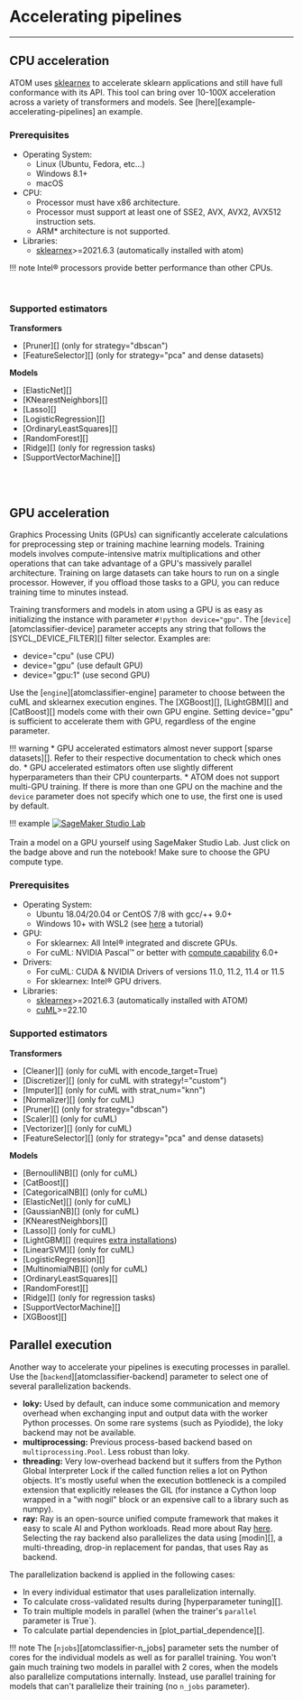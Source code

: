 # Accelerating pipelines
------------------------

## CPU acceleration

ATOM uses [sklearnex](https://intel.github.io/scikit-learn-intelex/index.html)
to accelerate sklearn applications and still have full conformance
with its API. This tool can bring over 10-100X acceleration across a
variety of transformers and models. See [here][example-accelerating-pipelines]
an example.

### Prerequisites

* Operating System:
    - Linux (Ubuntu, Fedora, etc...)
    - Windows 8.1+
    - macOS
* CPU:
    - Processor must have x86 architecture.
    - Processor must support at least one of SSE2, AVX, AVX2, AVX512 instruction sets.
    - ARM* architecture is not supported.
* Libraries:
    - [sklearnex](https://intel.github.io/scikit-learn-intelex/index.html)>=2021.6.3 (automatically installed with atom)

!!! note
    Intel® processors provide better performance than other CPUs.

<br>

### Supported estimators

**Transformers**

* [Pruner][] (only for strategy="dbscan")
* [FeatureSelector][] (only for strategy="pca" and dense datasets)

**Models**

* [ElasticNet][]
* [KNearestNeighbors][]
* [Lasso][]
* [LogisticRegression][]
* [OrdinaryLeastSquares][]
* [RandomForest][]
* [Ridge][] (only for regression tasks)
* [SupportVectorMachine][]


<br><br>

## GPU acceleration

Graphics Processing Units (GPUs) can significantly accelerate
calculations for preprocessing step or training machine learning
models. Training models involves compute-intensive matrix
multiplications and other operations that can take advantage of a
GPU's massively parallel architecture. Training on large datasets can
take hours to run on a single processor. However, if you offload those
tasks to a GPU, you can reduce training time to minutes instead.

Training transformers and models in atom using a GPU is as easy as
initializing the instance with parameter `#!python device="gpu"`. The
[`device`][atomclassifier-device] parameter accepts any string that
follows the [SYCL_DEVICE_FILTER][] filter selector. Examples are:

* device="cpu" (use CPU)
* device="gpu" (use default GPU)
* device="gpu:1" (use second GPU)

Use the [`engine`][atomclassifier-engine] parameter to choose between the
cuML and sklearnex execution engines. The [XGBoost][], [LightGBM][] and
[CatBoost][] models come with their own GPU engine. Setting device="gpu"
is sufficient to accelerate them with GPU, regardless of the engine parameter.

!!! warning
    * GPU accelerated estimators almost never support [sparse datasets][].
      Refer to their respective documentation to check which ones do.
    * GPU accelerated estimators often use slightly different hyperparameters
      than their CPU counterparts.
    * ATOM does not support multi-GPU training. If there is more than one
      GPU on the machine and the `device` parameter does not specify which
      one to use, the first one is used by default.

!!! example
    [![SageMaker Studio Lab](https://studiolab.sagemaker.aws/studiolab.svg)](https://studiolab.sagemaker.aws/import/github/tvdboom/ATOM/blob/master/examples/accelerating_cuml.ipynb)<br><br>
    Train a model on a GPU yourself using SageMaker Studio Lab. Just click on
    the badge above and run the notebook! Make sure to choose the GPU compute
    type.


### Prerequisites

* Operating System:
    - Ubuntu 18.04/20.04 or CentOS 7/8 with gcc/++ 9.0+
    - Windows 10+ with WSL2 (see [here](https://developer.nvidia.com/blog/run-rapids-on-microsoft-windows-10-using-wsl-2-the-windows-subsystem-for-linux/) a tutorial)
* GPU: 
    - For sklearnex: All Intel® integrated and discrete GPUs.
    - For cuML: NVIDIA Pascal™ or better with [compute capability](https://developer.nvidia.com/cuda-gpus) 6.0+
* Drivers:
    - For cuML: CUDA & NVIDIA Drivers of versions 11.0, 11.2, 11.4 or 11.5
    - For sklearnex: Intel® GPU drivers.
* Libraries:
    - [sklearnex](https://intel.github.io/scikit-learn-intelex/index.html)>=2021.6.3 (automatically installed with ATOM)
    - [cuML](https://docs.rapids.ai/api/cuml/stable/)>=22.10

### Supported estimators

**Transformers**

* [Cleaner][] (only for cuML with encode_target=True)
* [Discretizer][] (only for cuML with strategy!="custom")
* [Imputer][] (only for cuML with strat_num="knn")
* [Normalizer][] (only for cuML)
* [Pruner][] (only for strategy="dbscan")
* [Scaler][] (only for cuML)
* [Vectorizer][] (only for cuML)
* [FeatureSelector][] (only for strategy="pca" and dense datasets)


**Models**

* [BernoulliNB][] (only for cuML)
* [CatBoost][]
* [CategoricalNB][] (only for cuML)
* [ElasticNet][] (only for cuML)
* [GaussianNB][] (only for cuML)
* [KNearestNeighbors][]
* [Lasso][] (only for cuML)
* [LightGBM][] (requires [extra installations](https://lightgbm.readthedocs.io/en/latest/GPU-Tutorial.html))
* [LinearSVM][] (only for cuML)
* [LogisticRegression][]
* [MultinomialNB][] (only for cuML)
* [OrdinaryLeastSquares][]
* [RandomForest][]
* [Ridge][] (only for regression tasks)
* [SupportVectorMachine][]
* [XGBoost][]


## Parallel execution

Another way to accelerate your pipelines is executing processes in parallel.
Use the [`backend`][atomclassifier-backend] parameter to select one of several
parallelization backends.

* **loky:** Used by default, can induce some communication and memory overhead
  when exchanging input and output data with the worker Python processes. On
  some rare systems (such as Pyiodide), the loky backend may not be available.
* **multiprocessing:** Previous process-based backend based on `multiprocessing.Pool`.
  Less robust than loky.
* **threading:** Very low-overhead backend but it suffers from the Python Global
  Interpreter Lock if the called function relies a lot on Python objects. It's 
  mostly useful when the execution bottleneck is a compiled extension that
  explicitly releases the GIL (for instance a Cython loop wrapped in a "with nogil"
  block or an expensive call to a library such as numpy).
* **ray:** Ray is an open-source unified compute framework that makes it easy to
  scale AI and Python workloads. Read more about Ray [here](https://docs.ray.io/en/latest/ray-core/walkthrough.html).
  Selecting the ray backend also parallelizes the data using [modin][], a
  multi-threading, drop-in replacement for pandas, that uses Ray as backend.

The parallelization backend is applied in the following cases:

* In every individual estimator that uses parallelization internally.
* To calculate cross-validated results during [hyperparameter tuning][].
* To train multiple models in parallel (when the trainer's `parallel` parameter is True`).
* To calculate partial dependencies in [plot_partial_dependence][].

!!! note
    The [`njobs`][atomclassifier-n_jobs] parameter sets the number of cores
    for the individual models as well as for parallel training. You won't
    gain much training two models in parallel with 2 cores, when the models
    also parallelize computations internally. Instead, use parallel training
    for models that can't parallelize their training (no `n_jobs` parameter).
